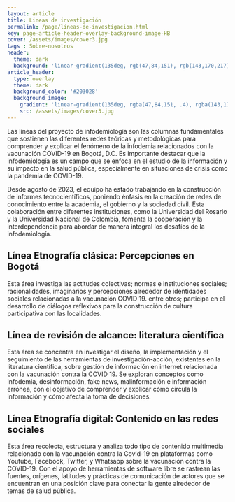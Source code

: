 ```yaml
---
layout: article
title: Lineas de investigación
permalink: /page/lineas-de-investigacion.html
key: page-article-header-overlay-background-image-HB
cover: /assets/images/cover3.jpg
tags : Sobre-nosotros
header:
  theme: dark
  background: 'linear-gradient(135deg, rgb(47,84,151), rgb(143,170,217))'
article_header:
  type: overlay
  theme: dark
  background_color: '#203028'
  background_image:
    gradient: 'linear-gradient(135deg, rgba(47,84,151, .4), rgba(143,170,217, .4))'
    src: /assets/images/cover3.jpg
---
```



<!--more-->

<style>
  .page__header .header__brand path {
    fill: rgba(255, 255, 255, .95);
  }
</style>

Las líneas del proyecto de infodemiología son las columnas fundamentales que sostienen las diferentes redes teóricas y metodológicas para comprender y explicar el fenómeno de la infodemia relacionados con la vacunación COVID-19 en Bogotá, D.C. Es importante destacar que la infodemiología es un campo que se enfoca en el estudio de la información y su impacto en la salud pública, especialmente en situaciones de crisis como la pandemia de COVID-19.

Desde agosto de 2023, el equipo ha estado trabajando en la construcción de informes tecnocientíficos, poniendo énfasis en la creación de redes de conocimiento entre la academia, el gobierno y la sociedad civil. Esta colaboración entre diferentes instituciones, como la Universidad del Rosario y la Universidad Nacional de Colombia, fomenta la cooperación y la interdependencia para abordar de manera integral los desafíos de la infodemiología.


## Línea Etnografía clásica: Percepciones en Bogotá

Esta área investiga las actitudes colectivas; normas e instituciones sociales; racionalidades, imaginarios y percepciones alrededor de identidades sociales relacionadas a la vacunación COVID 19. entre otros; participa en el desarrollo de diálogos reflexivos para la construcción de cultura participativa con las localidades.

## Línea de revisión de alcance: literatura científica
Esta área se concentra en investigar el diseño, la implementación y el seguimiento de las herramientas de investigación-acción, existentes en la literatura científica, sobre gestión de información en internet relacionada con la vacunación contra la COVID 19. Se exploran conceptos como infodemia, desinformación, fake news, malinformación e información errónea, con el objetivo de comprender y explicar cómo circula la información y cómo afecta la toma de decisiones.

## Línea Etnografía digital: Contenido en las redes sociales

Esta área recolecta, estructura y analiza todo tipo de contenido multimedia relacionado con la vacunación contra la Covid-19 en plataformas como Youtube, Facebook, Twitter, y Whatsapp sobre la vacunación contra la COVID-19. Con el apoyo de herramientas de software libre se rastrean las fuentes, orígenes, latitudes y prácticas de comunicación de actores que se encuentran en una posición clave para conectar la gente alrededor de temas de salud pública. 
